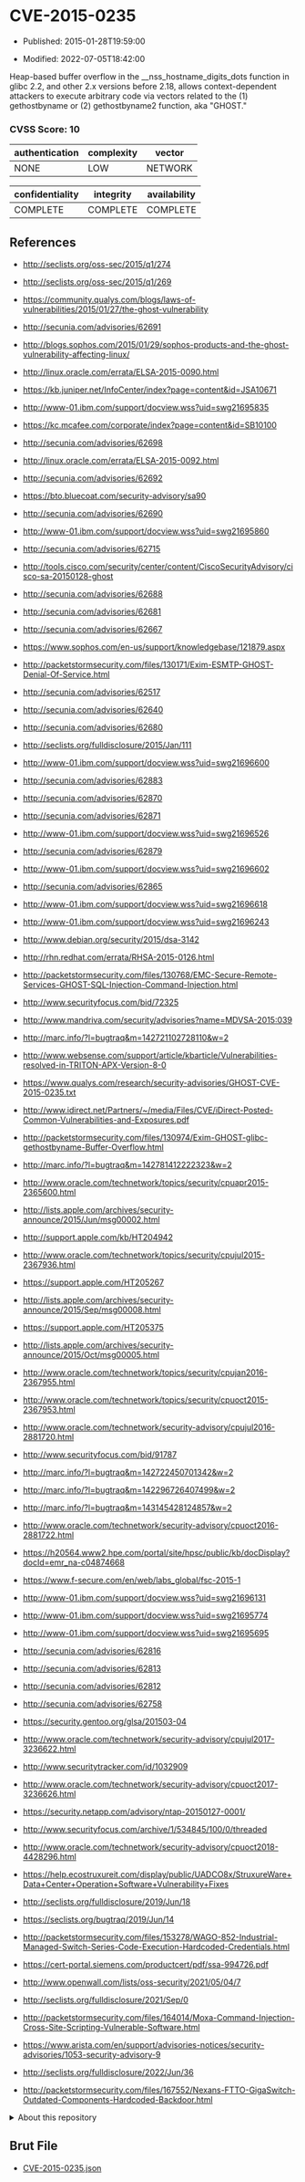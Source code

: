 # CVE-2015-0235

- Published: 2015-01-28T19:59:00

- Modified: 2022-07-05T18:42:00

Heap-based buffer overflow in the __nss_hostname_digits_dots function in glibc 2.2, and other 2.x versions before 2.18, allows context-dependent attackers to execute arbitrary code via vectors related to the (1) gethostbyname or (2) gethostbyname2 function, aka "GHOST."

### CVSS Score: **10**

| authentication | complexity | vector |
| --- | --- | --- |
| NONE | LOW | NETWORK |

| confidentiality | integrity | availability |
| --- | --- | --- |
| COMPLETE | COMPLETE | COMPLETE |

## References

* http://seclists.org/oss-sec/2015/q1/274

* http://seclists.org/oss-sec/2015/q1/269

* https://community.qualys.com/blogs/laws-of-vulnerabilities/2015/01/27/the-ghost-vulnerability

* http://secunia.com/advisories/62691

* http://blogs.sophos.com/2015/01/29/sophos-products-and-the-ghost-vulnerability-affecting-linux/

* http://linux.oracle.com/errata/ELSA-2015-0090.html

* https://kb.juniper.net/InfoCenter/index?page=content&id=JSA10671

* http://www-01.ibm.com/support/docview.wss?uid=swg21695835

* https://kc.mcafee.com/corporate/index?page=content&id=SB10100

* http://secunia.com/advisories/62698

* http://linux.oracle.com/errata/ELSA-2015-0092.html

* http://secunia.com/advisories/62692

* https://bto.bluecoat.com/security-advisory/sa90

* http://secunia.com/advisories/62690

* http://www-01.ibm.com/support/docview.wss?uid=swg21695860

* http://secunia.com/advisories/62715

* http://tools.cisco.com/security/center/content/CiscoSecurityAdvisory/cisco-sa-20150128-ghost

* http://secunia.com/advisories/62688

* http://secunia.com/advisories/62681

* http://secunia.com/advisories/62667

* https://www.sophos.com/en-us/support/knowledgebase/121879.aspx

* http://packetstormsecurity.com/files/130171/Exim-ESMTP-GHOST-Denial-Of-Service.html

* http://secunia.com/advisories/62517

* http://secunia.com/advisories/62640

* http://secunia.com/advisories/62680

* http://seclists.org/fulldisclosure/2015/Jan/111

* http://www-01.ibm.com/support/docview.wss?uid=swg21696600

* http://secunia.com/advisories/62883

* http://secunia.com/advisories/62870

* http://secunia.com/advisories/62871

* http://www-01.ibm.com/support/docview.wss?uid=swg21696526

* http://secunia.com/advisories/62879

* http://www-01.ibm.com/support/docview.wss?uid=swg21696602

* http://secunia.com/advisories/62865

* http://www-01.ibm.com/support/docview.wss?uid=swg21696618

* http://www-01.ibm.com/support/docview.wss?uid=swg21696243

* http://www.debian.org/security/2015/dsa-3142

* http://rhn.redhat.com/errata/RHSA-2015-0126.html

* http://packetstormsecurity.com/files/130768/EMC-Secure-Remote-Services-GHOST-SQL-Injection-Command-Injection.html

* http://www.securityfocus.com/bid/72325

* http://www.mandriva.com/security/advisories?name=MDVSA-2015:039

* http://marc.info/?l=bugtraq&m=142721102728110&w=2

* http://www.websense.com/support/article/kbarticle/Vulnerabilities-resolved-in-TRITON-APX-Version-8-0

* https://www.qualys.com/research/security-advisories/GHOST-CVE-2015-0235.txt

* http://www.idirect.net/Partners/~/media/Files/CVE/iDirect-Posted-Common-Vulnerabilities-and-Exposures.pdf

* http://packetstormsecurity.com/files/130974/Exim-GHOST-glibc-gethostbyname-Buffer-Overflow.html

* http://marc.info/?l=bugtraq&m=142781412222323&w=2

* http://www.oracle.com/technetwork/topics/security/cpuapr2015-2365600.html

* http://lists.apple.com/archives/security-announce/2015/Jun/msg00002.html

* http://support.apple.com/kb/HT204942

* http://www.oracle.com/technetwork/topics/security/cpujul2015-2367936.html

* https://support.apple.com/HT205267

* http://lists.apple.com/archives/security-announce/2015/Sep/msg00008.html

* https://support.apple.com/HT205375

* http://lists.apple.com/archives/security-announce/2015/Oct/msg00005.html

* http://www.oracle.com/technetwork/topics/security/cpujan2016-2367955.html

* http://www.oracle.com/technetwork/topics/security/cpuoct2015-2367953.html

* http://www.oracle.com/technetwork/security-advisory/cpujul2016-2881720.html

* http://www.securityfocus.com/bid/91787

* http://marc.info/?l=bugtraq&m=142722450701342&w=2

* http://marc.info/?l=bugtraq&m=142296726407499&w=2

* http://marc.info/?l=bugtraq&m=143145428124857&w=2

* http://www.oracle.com/technetwork/security-advisory/cpuoct2016-2881722.html

* https://h20564.www2.hpe.com/portal/site/hpsc/public/kb/docDisplay?docId=emr_na-c04874668

* https://www.f-secure.com/en/web/labs_global/fsc-2015-1

* http://www-01.ibm.com/support/docview.wss?uid=swg21696131

* http://www-01.ibm.com/support/docview.wss?uid=swg21695774

* http://www-01.ibm.com/support/docview.wss?uid=swg21695695

* http://secunia.com/advisories/62816

* http://secunia.com/advisories/62813

* http://secunia.com/advisories/62812

* http://secunia.com/advisories/62758

* https://security.gentoo.org/glsa/201503-04

* http://www.oracle.com/technetwork/security-advisory/cpujul2017-3236622.html

* http://www.securitytracker.com/id/1032909

* http://www.oracle.com/technetwork/security-advisory/cpuoct2017-3236626.html

* https://security.netapp.com/advisory/ntap-20150127-0001/

* http://www.securityfocus.com/archive/1/534845/100/0/threaded

* http://www.oracle.com/technetwork/security-advisory/cpuoct2018-4428296.html

* https://help.ecostruxureit.com/display/public/UADCO8x/StruxureWare+Data+Center+Operation+Software+Vulnerability+Fixes

* http://seclists.org/fulldisclosure/2019/Jun/18

* https://seclists.org/bugtraq/2019/Jun/14

* http://packetstormsecurity.com/files/153278/WAGO-852-Industrial-Managed-Switch-Series-Code-Execution-Hardcoded-Credentials.html

* https://cert-portal.siemens.com/productcert/pdf/ssa-994726.pdf

* http://www.openwall.com/lists/oss-security/2021/05/04/7

* http://seclists.org/fulldisclosure/2021/Sep/0

* http://packetstormsecurity.com/files/164014/Moxa-Command-Injection-Cross-Site-Scripting-Vulnerable-Software.html

* https://www.arista.com/en/support/advisories-notices/security-advisories/1053-security-advisory-9

* http://seclists.org/fulldisclosure/2022/Jun/36

* http://packetstormsecurity.com/files/167552/Nexans-FTTO-GigaSwitch-Outdated-Components-Hardcoded-Backdoor.html

<details>
<summary>About this repository</summary> 

  This repository is part of the project [Live Hack CVE](https://github.com/Live-Hack-CVE). Main website can be found [www.live-hack.org](https://www.live-hack.org) 
  
  Made by [Sn0wAlice](https://github.com/Sn0wAlice) for the people that care about security and need to have a feed of the latest CVEs. Hope you enjoy it, don't forget to star the repo and follow me on [Twitter](https://twitter.com/Sn0wAlice) and [Github](https://github.com/Sn0wAlice). And that is my [personnal website](https://www.alice-snow.me/)

  - [Home Page](https://github.com/Live-Hack-CVE)
  - [Framework](https://github.com/Live-Hack-CVE/cve-framework)
  - [CVE database](https://github.com/Live-Hack-CVE/full_database)
  - [Changelog](https://github.com/Live-Hack-CVE/Changelog)
</details>

## Brut File

* [CVE-2015-0235.json](https://raw.githubusercontent.com/Live-Hack-CVE/full_database/main/cves/2015/CVE-2015-0235.json)

